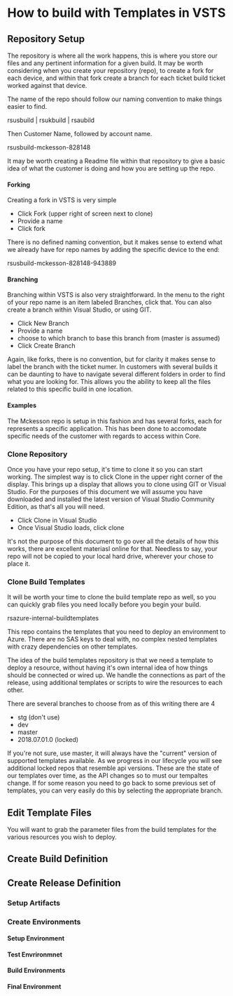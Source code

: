 # How to build with Templates in VSTS

## Repository Setup
The repository is where all the work happens, this is where you store our files and any pertinent information for a given build. It may be worth considering when you create your repository (repo), to create a fork for each device, and within that fork create a branch for each ticket build ticket worked against that device.

The name of the repo should follow our naming convention to make things easier to find.

rsusbuild | rsukbuild | rsaubild 

Then Customer Name, followed by account name.

rsusbuild-mckesson-828148

It may be worth creating a Readme file within that repository to give a basic idea of what the customer is doing and how you are setting up the repo.

#### Forking

Creating a fork in VSTS is very simple
- Click Fork (upper right of screen next to clone)
- Provide a name
- Click fork

There is no defined naming convention, but it makes sense to extend what we already have for repo names by adding the specific device to the end:

rsusbuild-mckesson-828148-943889

#### Branching

Branching within VSTS is also very straightforward. In the menu to the right of your repo name is an item labeled Branches, click that. You can also create a branch within Visual Studio, or using GIT.
- Click New Branch
- Provide a name
- choose to which branch to base this branch from (master is assumed)
- Click Create Branch

Again, like forks, there is no convention, but for clarity it makes sense to label the branch with the ticket numer. In customers with several builds it can be daunting to have to navigate several different folders in order to find what you are looking for. This allows you the ability to keep all the files related to this specific build in one location.

#### Examples
The Mckesson repo is setup in this fashion and has several forks, each for represents a specific application. This has been done to accomodate specific needs of the customer with regards to access within Core.

### Clone Repository
Once you have your repo setup, it's time to clone it so you can start working. The simplest way is to click Clone in the upper right corner of the display. This brings up a display that allows you to clone using GIT or Visual Studio. For the purposes of this document we will assume you have downloaded and installed the latest version of Visual Studio Community Edition, as that's all you will need.
- Click Clone in Visual Studio
- Once Visual Studio loads, click clone

It's not the purpose of this document to go over all the details of how this works, there are excellent materiasl online for that. Needless to say, your repo will not be copied to your local hard drive, wherever your chose to place it.

### Clone Build Templates
It will be worth your time to clone the build template repo as well, so you can quickly grab files you need locally before you begin your build.

rsazure-internal-buildtemplates

This repo contains the templates that you need to deploy an environment to Azure. There are no SAS keys to deal with, no complex nested templates with crazy dependencies on other templates.

The idea of the build templates repository is that  we need a template to deploy a resource, without having it's own internal idea of how things should be connected or wired up. We handle the connections as part of the release, using additional templates or scripts to wire the resources to each other.

There are several branches to choose from as of this writing there are 4

- stg (don't use)
- dev 
- master
- 2018.07.01.0 (locked)

If you're not sure, use master, it will always have the "current" version of supported templates available. As we progress in our lifecycle you will see additional locked repos that resemble api versions. These are the state of our templates over time, as the API changes so to must our tempaltes change. If for some reason you need to go back to some previous set of templates, you can very easily do this by selecting the appropriate branch.

## Edit Template Files
You will want to grab the parameter files from the build templates for the various resources you wish to deploy.

## Create Build Definition

## Create Release Definition

### Setup Artifacts

### Create Environments

#### Setup Environment

#### Test Envrironmnet

#### Build Environments

#### Final Environment